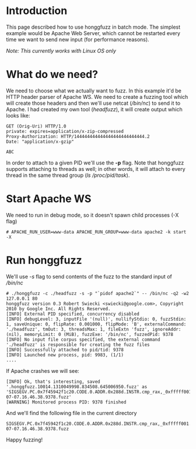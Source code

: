 # Introduction #

This page described how to use honggfuzz in batch mode. The simplest example would be Apache Web Server, which cannot be restarted every time we want to send new input (for performance reasons).

_Note: This currently works with Linux OS only_

# What do we need? #

We need to choose what we actually want to fuzz. In this example it'd be HTTP header parser of Apache WS. We need to create a fuzzing tool which will create those headers and then we'll use netcat (_/bin/nc_) to send it to Apache. I had created my own tool (_headfuzz_), it will create output which looks like:

```
GET (Orig-Uri) HTTP/1.0
private: expires=application/x-zip-compressed
Proxy-Authorization: HTTP/144444444444444444444444444.2
Date: "application/x-gzip"

ABC
```

In order to attach to a given PID we'll use the **-p** flag. Note that honggfuzz supports attaching to threads as well; in other words, it will attach to every thread in the same thread group (_ls /proc/pid/task_).

# Start Apache WS #

We need to run in debug mode, so it doesn't spawn child processes (-X flag)

```
# APACHE_RUN_USER=www-data APACHE_RUN_GROUP=www-data apache2 -k start -X
```

# Run honggfuzz #

We'll use _-s_ flag to send contents of the fuzz to the standard input of _/bin/nc_

```
# ./honggfuzz -c ./headfuzz -s -p "`pidof apache2`" -- /bin/nc -q2 -w2 127.0.0.1 80
honggfuzz version 0.3 Robert Swiecki <swiecki@google.com>, Copyright 2010 by Google Inc. All Rights Reserved.
[INFO] External PID specified, concurrency disabled
[INFO] debugLevel: 3, inputFile '(null)', nullifyStdio: 0, fuzzStdin: 1, saveUnique: 0, flipRate: 0.001000, flipMode: 'B', externalCommand: './headfuzz', tmOut: 3, threadsMax: 1, fileExtn 'fuzz', ignoreAddr: (nil), memoryLimit: 0 (MiB), fuzzExe: '/bin/nc', fuzzedPid: 9378
[INFO] No input file corpus specified, the external command './headfuzz' is responsible for creating the fuzz files
[INFO] Successfully attached to pid/tid: 9378
[INFO] Launched new process, pid: 9983, (1/1)
....
```

If Apache crashes we will see:

```
[INFO] Ok, that's interesting, saved '.honggfuzz.10014.1310049998.834508.645006950.fuzz' as 'SIGSEGV.PC.0x7f45942f1c20.CODE.0.ADDR.0x288d.INSTR.cmp_rax,_0xfffff001.2011-07-07.16.46.38.9378.fuzz'
[WARNING] Monitored process PID: 9378 finished
```

And we'll find the following file in the current directory

```
SIGSEGV.PC.0x7f45942f1c20.CODE.0.ADDR.0x288d.INSTR.cmp_rax,_0xfffff001.2011-07-07.16.46.38.9378.fuzz
```

Happy fuzzing!

